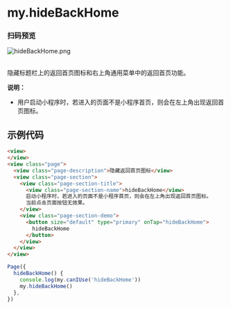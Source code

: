 # my.hideBackHome
### 扫码预览
![hideBackHome.png](https://cache.amap.com/ecology/tool/miniapp/1563437843367.png)

<br/>隐藏标题栏上的返回首页图标和右上角通用菜单中的返回首页功能。

**说明：**

- 用户启动小程序时，若进入的页面不是小程序首页，则会在左上角出现返回首页图标。

## 示例代码

```html
<view>
</view>
<view class="page">
  <view class="page-description">隐藏返回首页图标</view>
  <view class="page-section">
    <view class="page-section-title">
      <view class="page-section-name">hideBackHome</view>
      启动小程序时，若进入的页面不是小程序首页，则会在左上角出现返回首页图标。
      当前点击页面按钮无效果。
    </view>
    <view class="page-section-demo">
      <button size="default" type="primary" onTap="hideBackHome">
        hideBackHome
      </button>      
    </view>
  </view>
</view>
```

```javascript
Page({
  hideBackHome() {
    console.log(my.canIUse('hideBackHome'))
    my.hideBackHome()
  },
})
```



